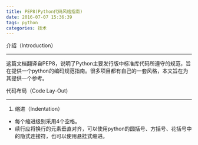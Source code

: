 ```yaml
---
title: PEP8(Python代码风格指南)
date: 2016-07-07 15:36:39
tags: python
categories: 技术
---
```

介绍（Introduction）
***
这篇文档翻译自PEP8，说明了Python主要发行版中标准库代码所遵守的规范，旨在提供一个python的编码规范指南。很多项目都有自己的一套风格，本文旨在为其提供一个参考。

代码布局（Code Lay-Out)
***
1. 缩进（Indentation）
* 每个缩进级别采用4个空格。
* 续行应将换行的元素垂直对齐，可以使用python的圆括号、方括号、花括号中的隐式连接符，也可以使用悬挂式缩进。